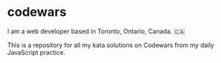 # codewars

I am a web developer based in Toronto, Ontario, Canada. :canada:

This is a repository for all my kata solutions on Codewars from my daily JavaScript practice.
